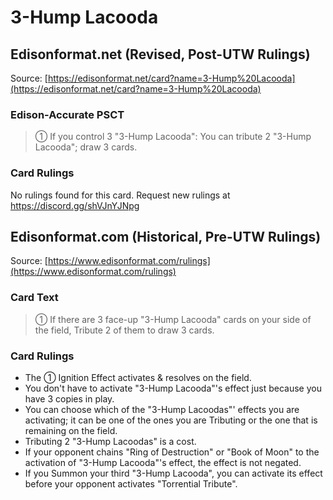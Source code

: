 # 3-Hump Lacooda

## Edisonformat.net (Revised, Post-UTW Rulings)

Source: [https://edisonformat.net/card?name=3-Hump%20Lacooda](https://edisonformat.net/card?name=3-Hump%20Lacooda)

### Edison-Accurate PSCT

> ① If you control 3 "3-Hump Lacooda":
> You can tribute 2 "3-Hump Lacooda"; draw 3 cards.

### Card Rulings

No rulings found for this card. Request new rulings at https://discord.gg/shVJnYJNpg


## Edisonformat.com (Historical, Pre-UTW Rulings)

Source: [https://www.edisonformat.com/rulings](https://www.edisonformat.com/rulings)

### Card Text

> ① If there are 3 face-up "3-Hump Lacooda" cards on your side of the field, Tribute 2 of them to draw 3 cards.

### Card Rulings

*   The ① Ignition Effect activates & resolves on the field.
*   You don't have to activate "3-Hump Lacooda"'s effect just because you have 3 copies in play.
*   You can choose which of the "3-Hump Lacoodas"' effects you are activating; it can be one of the ones you are Tributing or the one that is remaining on the field.
*   Tributing 2 "3-Hump Lacoodas" is a cost.
*   If your opponent chains "Ring of Destruction" or "Book of Moon" to the activation of "3-Hump Lacooda"'s effect, the effect is not negated.
*   If you Summon your third "3-Hump Lacooda", you can activate its effect before your opponent activates "Torrential Tribute".


